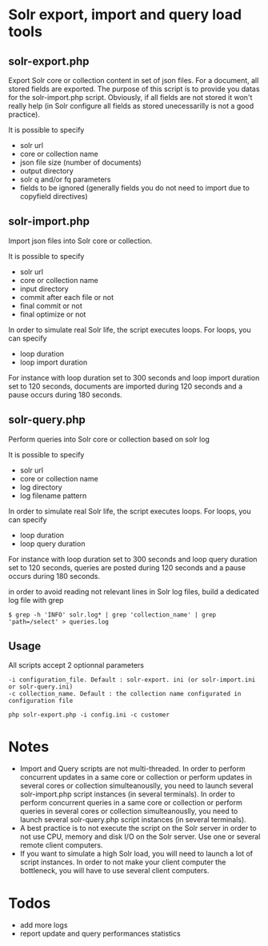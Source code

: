 # Solr export, import and query load tools

## solr-export.php
Export Solr core or collection content in set of json files. For a document, all stored fields are exported. The purpose of this script is to provide you datas for the solr-import.php script. Obviously, if all fields are not stored it won't really help (in Solr configure all fields as stored unecessarilly is not a good practice).

It is possible to specify
  - solr url
  - core or collection name
  - json file size (number of documents)
  - output directory
  - solr q and/or fq parameters
  - fields to be ignored (generally fields you do not need to import due to copyfield directives)

## solr-import.php
Import json files into Solr core or collection.

It is possible to specify
  - solr url
  - core or collection name
  - input directory
  - commit after each file or not
  - final commit or not
  - final optimize or not

In order to simulate real Solr life, the script executes loops. For loops, you can specify 
  - loop duration
  - loop import duration

For instance with loop duration set to 300 seconds and loop import duration set to 120 seconds, documents are imported during 120 seconds and a pause occurs during 180 seconds.

## solr-query.php
Perform queries into Solr core or collection based on solr log

It is possible to specify
  - solr url
  - core or collection name
  - log directory
  - log filename pattern

In order to simulate real Solr life, the script executes loops. For loops, you can specify 
  - loop duration
  - loop query duration

For instance with loop duration set to 300 seconds and loop query duration set to 120 seconds, queries are posted during 120 seconds and a pause occurs during 180 seconds.

in order to avoid reading not relevant lines in Solr log files, build a dedicated log file with grep 
```
$ grep -h 'INFO' solr.log* | grep 'collection_name' | grep 'path=/select' > queries.log
```

## Usage 

All scripts accept 2 optionnal parameters

```
-i configuration_file. Default : solr-export. ini (or solr-import.ini or solr-query.ini)
-c collection_name. Default : the collection name configurated in configuration file

php solr-export.php -i config.ini -c customer 
```

# Notes

  - Import and Query scripts are not multi-threaded. 
In order to perform concurrent updates in a same core or collection or perform updates in several cores or collection simulteanouslly, you need to launch several solr-import.php script instances (in several terminals).
In order to perform concurrent queries in a same core or collection or perform queries in several cores or collection simulteanouslly, you need to launch several solr-query.php script instances (in several terminals).
  - A best practice is to not execute the script on the Solr server in order to not use CPU, memory and disk I/O on the Solr server. Use one or several remote client computers. 
  - If you want to simulate a high Solr load, you will need to launch a lot of script instances. In order to not make your client computer the bottleneck, you will have to use several client computers. 

# Todos

  - add more logs
  - report update and query performances statistics
